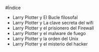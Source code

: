 #Índice

* Larry Plotter y El Bucle filosofal
* Larry Plotter y La clave secreta del wifi
* Larry Plotter y el prisionero del Firewall
* Larry Plotter y el malware de fuego
* Larry Plotter y la orden del Unix
* Larry Plotter y el misterio del hacker
